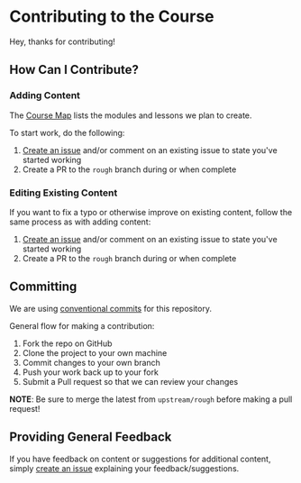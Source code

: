 # Contributing to the Course

Hey, thanks for contributing! 

## How Can I Contribute?

### Adding Content

The [Course Map](./course-map.md) lists the modules and lessons we plan to create. 

To start work, do the following:

1. [Create an issue](https://github.com/Unboxed-Software/solana-course/issues/new) and/or comment on an existing issue to state you've started working
2. Create a PR to the `rough` branch during or when complete

### Editing Existing Content

If you want to fix a typo or otherwise improve on existing content, follow the same process as with adding content:

1. [Create an issue](https://github.com/Unboxed-Software/solana-course/issues/new) and/or comment on an existing issue to state you've started working
2. Create a PR to the `rough` branch during or when complete

## Committing

We are using [conventional commits](https://www.conventionalcommits.org/en/v1.0.0/)
for this repository.

General flow for making a contribution:

1. Fork the repo on GitHub
2. Clone the project to your own machine
3. Commit changes to your own branch
4. Push your work back up to your fork
5. Submit a Pull request so that we can review your changes

**NOTE**: Be sure to merge the latest from `upstream/rough` before making a 
pull request!

## Providing General Feedback

If you have feedback on content or suggestions for additional content, simply [create an issue](https://github.com/Unboxed-Software/solana-course/issues/new) explaining your feedback/suggestions.
